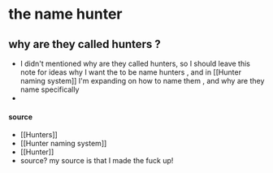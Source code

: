 # the name hunter

## why are they called hunters ? 

- I didn't mentioned why are they called hunters, so I should leave this note for ideas why I want the to be name hunters , and in [[Hunter naming system]] I'm expanding on how to name them , and why are they name specifically 
- 

#### **source**

- [[Hunters]]
- [[Hunter naming system]]
- [[Hunter]]
- source? my source is that I made the fuck up!